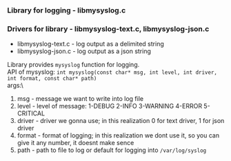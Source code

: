 ### Library for logging - libmysyslog.c
### Drivers for library - libmysyslog-text.c, libmysyslog-json.c
- libmysyslog-text.c - log output as a delimited string
- libmysyslog-json.c - log output as a json string

Library provides `mysyslog` function for logging.\
API of mysyslog: ```int mysyslog(const char* msg, int level, int driver, int format, const char* path)```\
args:\
1. msg - message we want to write into log file
2. level - level of message: 1-DEBUG 2-INFO 3-WARNING 4-ERROR 5-CRITICAL
3. driver - driver we gonna use; in this realization 0 for text driver, 1 for json driver
4. format - format of logging; in this realization we dont use it, so you can give it any number, it doesnt make sence
5. path - path to file to log or default for logging into `/var/log/syslog`
